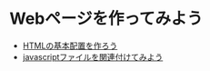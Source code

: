 # Webページを作ってみよう
* [HTMLの基本配置を作ろう](HTMLの基本配置を作ろう.md)
* [javascriptファイルを関連付けてみよう](javascriptファイルを関連付けてみよう.md)